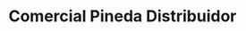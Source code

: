 ---
title: "Comercial Pineda Distribuidor"
url: /loja-ecuador/comercial-pineda-distribuidor/
shop: Supermarkt
---